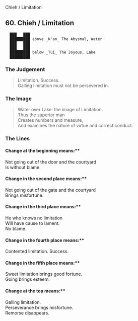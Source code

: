 Chieh / Limitation
## 60. Chieh / Limitation
      ███   ███
      █████████ above _K'an_ The Abysmal, Water  
      ███   ███
      ███   ███
      █████████ below _Tui_ The Joyous, Lake  
      █████████
### The Judgement
> Limitation. Success.  
 Galling limitation must not be persevered in.
### The Image
> Water over Lake: the image of Limitation.  
 Thus the superior man  
 Creates numbers and measure,  
 And examines the nature of virtue and correct conduct.
### The Lines

#### Change at the beginning means:**  
 Not going out of the door and the courtyard  
 Is without blame.
#### Change in the second place means:**  
 Not going out of the gate and the courtyard  
 Brings misfortune.
#### Change in the third place means:**  
 He who knows no limitation  
 Will have cause to lament.  
 No blame.
#### Change in the fourth place means:**  
 Contented limitation. Success.
#### Change in the fifth place means:**  
 Sweet limitation brings good fortune.  
 Going brings esteem.
#### Change at the top means:**  
 Galling limitation.  
 Perseverance brings misfortune.  
 Remorse disappears.



